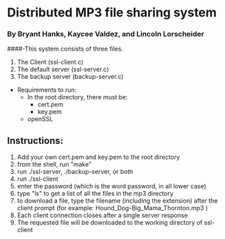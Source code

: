 # Distributed MP3 file sharing system
### By Bryant Hanks, Kaycee Valdez, and Lincoln Lorscheider
####-This system consists of three files.
  1. The Client (ssl-client.c)
  2. The default server (ssl-server.c)
  3. The backup server (backup-server.c)
- Requirements to run:
  - In the root directory, there must be:
    - cert.pem
    - key.pem
  - openSSL

## Instructions:
1. Add your own cert.pem and key.pem to the root directory
2. from the shell, run "make"
3. run ./ssl-server, ./backup-server, or both
4. run ./ssl-client
5. enter the password (which is the word password, in all lower case)
6. type "ls" to get a list of all the files in the mp3 directory
7. to download a file, type the filename (including the extension) after the client prompt (for example: Hound_Dog-Big_Mama_Thornton.mp3 )
8. Each client connection closes after a single server response
9. The requested file will be downloaded to the working directory of ssl-client

